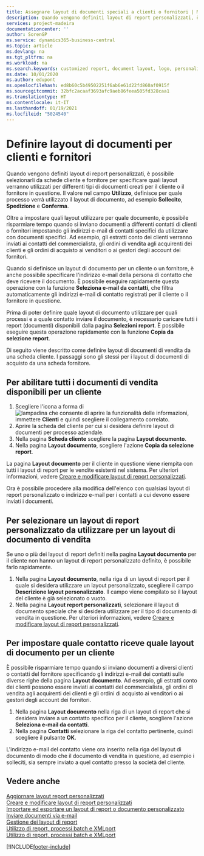 ```yaml
---
title: Assegnare layout di documenti speciali a clienti o fornitori | Microsoft Docs
description: Quando vengono definiti layout di report personalizzati, è possibile selezionarli da schede cliente e fornitore per specificare che i layout selezionati verranno utilizzati per documenti creati per il cliente o il fornitore in questione.
services: project-madeira
documentationcenter: ''
author: SorenGP
ms.service: dynamics365-business-central
ms.topic: article
ms.devlang: na
ms.tgt_pltfrm: na
ms.workload: na
ms.search.keywords: customized report, document layout, logo, personalize
ms.date: 10/01/2020
ms.author: edupont
ms.openlocfilehash: ed8b60c5b49502251f6ab6e61d22fd860af0915f
ms.sourcegitcommit: 32bfc2acaaf3693afc9aeb86feea505fd328caa1
ms.translationtype: HT
ms.contentlocale: it-IT
ms.lasthandoff: 01/19/2021
ms.locfileid: "5024540"
---
```

# <a name="define-document-layouts-for-customers-and-vendors"></a>Definire layout di documenti per clienti e fornitori
Quando vengono definiti layout di report personalizzati, è possibile selezionarli da schede cliente e fornitore per specificare quali layout verranno utilizzati per differenti tipi di documenti creati per il cliente o il fornitore in questione. Il valore nel campo **Utilizzo**, definisce per quale processo verrà utilizzato il layout di documento, ad esempio **Sollecito**, **Spedizione** e **Conferma**.

Oltre a impostare quali layout utilizzare per quale documento, è possibile risparmiare tempo quando si inviano documenti a differenti contatti di clienti o fornitori impostando gli indirizzi e-mail di contatti specifici da utilizzare con documenti specifici. Ad esempio, gli estratti conto dei clienti verranno inviati ai contatti del commercialista, gli ordini di vendita agli acquirenti dei clienti e gli ordini di acquisto ai venditori o ai gestori degli account dei fornitori.

Quando si definisce un layout di documento per un cliente o un fornitore, è anche possibile specificare l'indirizzo e-mail della persona di contatto che deve ricevere il documento. È possibile eseguire rapidamente questa operazione con la funzione **Seleziona e-mail da contatti**, che filtra automaticamente gli indirizzi e-mail di contatto registrati per il cliente o il fornitore in questione.

Prima di poter definire quale layout di documento utilizzare per quali processi e a quale contatto inviare il documento, è necessario caricare tutti i report (documenti) disponibili dalla pagina **Selezioni report**. È possibile eseguire questa operazione rapidamente con la funzione **Copia da selezione report**.

Di seguito viene descritto come definire layout di documenti di vendita da una scheda cliente. I passaggi sono gli stessi per i layout di documenti di acquisto da una scheda fornitore.

## <a name="to-enable-all-available-sales-documents-for-a-customer"></a>Per abilitare tutti i documenti di vendita disponibili per un cliente
1. Scegliere l'icona a forma di ![lampadina che consente di aprire la funzionalità delle informazioni](media/ui-search/search_small.png "Informazioni sull'operazione che si desidera eseguire"), immettere **Clienti** e quindi scegliere il collegamento correlato.
2. Aprire la scheda del cliente per cui si desidera definire layout di documenti per processo aziendale.
3. Nella pagina **Scheda cliente** scegliere la pagina **Layout documento**.
4. Nella pagina **Layout documento**, scegliere l'azione **Copia da selezione report**.

La pagina **Layout documento** per il cliente in questione viene riempita con tutti i layout di report per le vendite esistenti nel sistema. Per ulteriori informazioni, vedere [Creare e modificare layout di report personalizzati](ui-how-create-custom-report-layout.md).

Ora è possibile procedere alla modifica dell'elenco con qualsiasi layout di report personalizzato o indirizzo e-mail per i contatti a cui devono essere inviati i documenti.

## <a name="to-select-a-custom-report-layout-to-use-for-the-sales-document-layout"></a>Per selezionare un layout di report personalizzato da utilizzare per un layout di documento di vendita
Se uno o più dei layout di report definiti nella pagina **Layout documento** per il cliente non hanno un layout di report personalizzato definito, è possibile farlo rapidamente.

1. Nella pagina **Layout documento**, nella riga di un layout di report per il quale si desidera utilizzare un layout personalizzato, scegliere il campo **Descrizione layout personalizzato**. Il campo viene compilato se il layout del cliente è già selezionato o vuoto.
2. Nella pagina **Layout report personalizzati**, selezionare il layout di documento speciale che si desidera utilizzare per il tipo di documento di vendita in questione. Per ulteriori informazioni, vedere [Creare e modificare layout di report personalizzati](ui-how-create-custom-report-layout.md).

## <a name="to-set-up-which-contact-receives-which-document-layout-for-a-customer"></a>Per impostare quale contatto riceve quale layout di documento per un cliente
È possibile risparmiare tempo quando si inviano documenti a diversi clienti o contatti del fornitore specificando gli indirizzi e-mail dei contatti sulle diverse righe della pagina **Layout documento**. Ad esempio, gli estratti conto dei clienti possono essere inviati ai contatti del commercialista, gli ordini di vendita agli acquirenti dei clienti e gli ordini di acquisto ai venditori o ai gestori degli account dei fornitori.

1. Nella pagina **Layout documento** nella riga di un layout di report che si desidera inviare a un contatto specifico per il cliente, scegliere l'azione **Seleziona e-mail da contatti**.
2. Nella pagina **Contatti** selezionare la riga del contatto pertinente, quindi scegliere il pulsante **OK**.

L'indirizzo e-mail del contatto viene ora inserito nella riga del layout di documento di modo che il documento di vendita in questione, ad esempio i solleciti, sia sempre inviato a quel contatto presso la società del cliente.

## <a name="see-also"></a>Vedere anche  
[Aggiornare layout report personalizzati](ui-update-report-layouts.md)  
[Creare e modificare layout di report personalizzati](ui-how-create-custom-report-layout.md)  
[Importare ed esportare un layout di report o documento personalizzato](ui-how-import-and-export-report-layout.md)  
[Inviare documenti via e-mail](ui-how-send-documents-email.md)  
[Gestione dei layout di report](ui-manage-report-layouts.md)  
[Utilizzo di report, processi batch e XMLport](ui-work-report.md)  
[Utilizzo di report, processi batch e XMLport](ui-work-report.md)  


[!INCLUDE[footer-include](includes/footer-banner.md)]